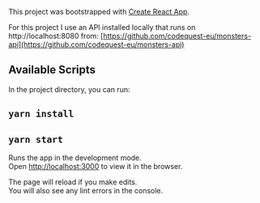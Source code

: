 This project was bootstrapped with [Create React App](https://github.com/facebook/create-react-app).

For this project I use an API installed locally that runs on http://localhost:8080 from:
[https://github.com/codequest-eu/monsters-api](https://github.com/codequest-eu/monsters-api)

## Available Scripts

In the project directory, you can run:

## `yarn install`

## `yarn start`

Runs the app in the development mode.<br>
Open [http://localhost:3000](http://localhost:3000) to view it in the browser.

The page will reload if you make edits.<br>
You will also see any lint errors in the console.
